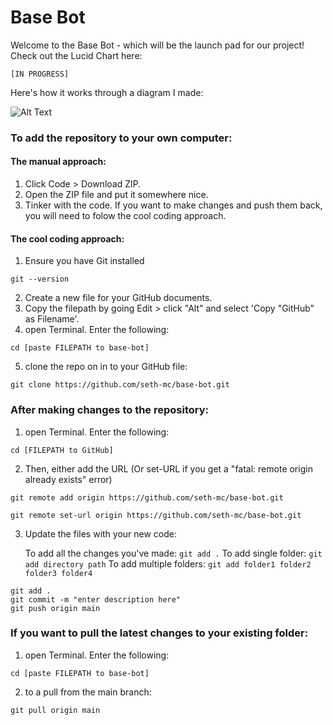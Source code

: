 # Base Bot

Welcome to the Base Bot - which will be the launch pad for our project! Check out the Lucid Chart here:

    [IN PROGRESS]

Here's how it works through a diagram I made:

![Alt Text](https://assets.codepen.io/6932556/cryptobot-explained.gif)

### To add the repository to your own computer:

#### The manual approach:
1. Click Code > Download ZIP.
2. Open the ZIP file and put it somewhere nice. 
3. Tinker with the code. If you want to make changes and push them back, you will need to folow the cool coding approach. 

#### The cool coding approach:
1. Ensure you have Git installed
```
git --version
```
2. Create a new file for your GitHub documents.
3. Copy the filepath by going Edit > click "Alt" and select 'Copy "GitHub" as Filename'. 
4. open Terminal. Enter the following:
```
cd [paste FILEPATH to base-bot]
```
5. clone the repo on in to your GitHub file:
```
git clone https://github.com/seth-mc/base-bot.git
```


### After making changes to the repository:
1. open Terminal. Enter the following:
```
cd [FILEPATH to GitHub]
```

2. Then, either add the URL (Or set-URL if you get a "fatal: remote origin already exists" error)

```
git remote add origin https://github.com/seth-mc/base-bot.git

git remote set-url origin https://github.com/seth-mc/base-bot.git

```

3. Update the files with your new code:


    To add all the changes you've made:
        ```
        git add .
        ```
    To add single folder:
        ```
        git add directory path
        ```
   To add multiple folders:
        ```
        git add folder1 folder2 folder3 folder4
        ```

```
git add .
git commit -m "enter description here"
git push origin main
```

### If you want to pull the latest changes to your existing folder:
1. open Terminal. Enter the following:
```
cd [paste FILEPATH to base-bot]
```
2. to a pull from the main branch:
```
git pull origin main
```


